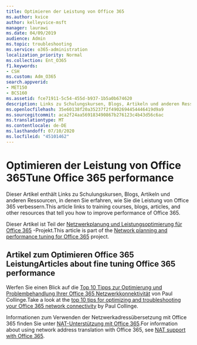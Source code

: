 ```yaml
---
title: Optimieren der Leistung von Office 365
ms.author: kvice
author: kelleyvice-msft
manager: laurawi
ms.date: 04/09/2019
audience: Admin
ms.topic: troubleshooting
ms.service: o365-administration
localization_priority: Normal
ms.collection: Ent_O365
f1.keywords:
- CSH
ms.custom: Adm_O365
search.appverid:
- MET150
- BCS160
ms.assetid: fce71911-5c54-455d-b937-1b5a0b674620
description: Links zu Schulungskursen, Blogs, Artikeln und anderen Ressourcen, in denen Sie erfahren, wie Sie die Leistung von Office 365 verbessern.
ms.openlocfilehash: 35e60138f20a35237f2f4902694454446419d9a9
ms.sourcegitcommit: aca2f24aa569183490867b276123c4b43d56c6ac
ms.translationtype: MT
ms.contentlocale: de-DE
ms.lasthandoff: 07/10/2020
ms.locfileid: "45101462"
---
```

# <a name="tune-office-365-performance"></a><span data-ttu-id="d2b0f-103">Optimieren der Leistung von Office 365</span><span class="sxs-lookup"><span data-stu-id="d2b0f-103">Tune Office 365 performance</span></span>

<span data-ttu-id="d2b0f-104">Dieser Artikel enthält Links zu Schulungskursen, Blogs, Artikeln und anderen Ressourcen, in denen Sie erfahren, wie Sie die Leistung von Office 365 verbessern.</span><span class="sxs-lookup"><span data-stu-id="d2b0f-104">This article links to training courses, blogs, articles, and other resources that tell you how to improve performance of Office 365.</span></span>
  
<span data-ttu-id="d2b0f-105">Dieser Artikel ist Teil der [Netzwerkplanung und Leistungsoptimierung für Office 365](https://aka.ms/tune) -Projekt.</span><span class="sxs-lookup"><span data-stu-id="d2b0f-105">This article is part of the [Network planning and performance tuning for Office 365](https://aka.ms/tune) project.</span></span>
   
## <a name="articles-about-fine-tuning-office-365-performance"></a><span data-ttu-id="d2b0f-106">Artikel zum Optimieren Office 365 Leistung</span><span class="sxs-lookup"><span data-stu-id="d2b0f-106">Articles about fine tuning Office 365 performance</span></span>

<span data-ttu-id="d2b0f-107">Werfen Sie einen Blick auf die [Top 10 Tipps zur Optimierung und Problembehandlung Ihrer Office 365 Netzwerkkonnektivität](https://blogs.technet.microsoft.com/onthewire/2014/06/18/top-10-tips-for-optimising-troubleshooting-your-office-365-network-connectivity/) von Paul Collinge.</span><span class="sxs-lookup"><span data-stu-id="d2b0f-107">Take a look at the [top 10 tips for optimizing and troubleshooting your Office 365 network connectivity](https://blogs.technet.microsoft.com/onthewire/2014/06/18/top-10-tips-for-optimising-troubleshooting-your-office-365-network-connectivity/) by Paul Collinge.</span></span> 
  
<span data-ttu-id="d2b0f-108">Informationen zum Verwenden der Netzwerkadressübersetzung mit Office 365 finden Sie unter [NAT-Unterstützung mit Office 365](nat-support-with-office-365.md).</span><span class="sxs-lookup"><span data-stu-id="d2b0f-108">For information about using network address translation with Office 365, see [NAT support with Office 365](nat-support-with-office-365.md).</span></span>
  

